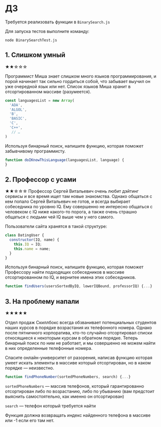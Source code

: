 # ДЗ

Требуется реализовать функции в `BinarySearch.js`

Для запуска тестов выполните команду:

`node BinarySearchTest.js`

## 1. Слишком умный

★★☆☆☆

Программист Миша знает слишком много языков программирования, и порой начинает так сильно гордиться собой, что забывает выучил он уже очередной язык или нет.
Список языков Миша хранит в отсортированном массиве (разумеется).

```js
const languagesList = new Array(
  'ADA', 
  'ALGOL',
  'B',
  'BASIC',
  'C',
  'C++',
   // …
)
```

Используя бинарный поиск, напишите функцию, которая поможет забывчивому программисту.

```js
function doIKnowThisLanguage(languagesList, language) {
}
```

## 2. Профессор с усами

★★☆☆☆
Профессор Сергей Витальевич очень любит дэйтинг сервисы и все время ищет там новые знакомства.
Однако общаться с кем попало Сергей Витальевич не готов, и всегда выбирает собеседника по уровню IQ.
Ему совершенно не интересно общаться с человеком с IQ ниже какого-то порога, а также очень страшно общаться с людьми чей IQ выше чем у него самого.

Пользователи сайта хранятся в такой структуре:

```js
class DatingUser {
  constructor(IQ, name) {
    this.IQ = IQ;
    this.name = name;
  }
}
```

Используя бинарный поиск, напишите функцию, которая поможет Профессору найти подходящих собеседников в массиве отсортированном по IQ, и вернитее имена этих собеседников.

```js
function findUsers(usersSortedByIQ, lowerIQBound, professorIQ) {...}
```

## 3. На проблему напали

★★★★★

Отдел продаж Скиллбокс всегда обзванивает потенциальных студентов наших курсов в порядке возрастания их телефонного номера. Однако после пятничного корпоратива, кто-то случайно отсортировал списки относящиеся к некоторым курсам в обратном порядке. Теперь бинарный поиск по ним не работает, и мы совершенно не можем найти в них определенные телефонные номера.

Спасите онлайн-университет от разорения, написав функцию которая умеет искать элементы в массиве который отсортирован, но в каком порядке — неизвестно.

```js
function findPhoneNumber(sortedPhoneNumbers, search) {...}
```

`sortedPhoneNumbers` — массив телефонов, который гарантированно отсортирован либо по возрастанию, либо по убыванию (вам предстоит выяснить самостоятельно, как именно он отсортирован)

`search` — телефон который требуется найти

Функция должна возвращать индекс найденного телефона в массиве или -1 если его там нет.
